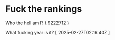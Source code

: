 # Fuck the rankings

Who the hell am I?
{ 9222712 }

What fucking year is it?
[ 2025-02-27T02:16:40Z ]
